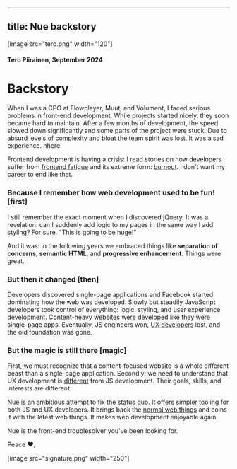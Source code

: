 
---
title: Nue backstory
---

[image src="tero.png" width="120"]

#### Tero Piirainen, September 2024

# Backstory

When I was a CPO at Flowplayer, Muut, and Volument, I faced serious problems in front-end development. While projects started nicely, they soon became hard to maintain. After a few months of development, the speed slowed down significantly and some parts of the project were stuck. Due to absurd levels of complexity and bloat the team spirit was lost. It was a sad experience. hhere

Frontend development is having a crisis: I read stories on how developers suffer from [frontend fatigue][fatigue] and its extreme form: [burnout][burnout]. I don't want my career to end like that.

### Because I remember how web development used to be fun! [first]

I still remember the exact moment when I discovered jQuery. It was a revelation: can I suddenly add logic to my pages in the same way I add styling? For sure. "This is going to be huge!"

And it was: in the following years we embraced things like **separation of concerns**, **semantic HTML**, and **progressive enhancement**. Things were great.


### But then it changed [then]

Developers discovered single-page applications and Facebook started dominating how the web was developed. Slowly but steadily JavaScript developers took control of everything: logic, styling, and user experience development. Content-heavy websites were developed like they were single-page apps. Eventually, JS engineers won, [UX developers][divide] lost, and the old foundation was gone.

### But the magic is still there [magic]

First, we must recognize that a content-focused website is a whole different beast than a single-page application. Secondly: we need to understand that UX development is [different][back] from JS development. Their goals, skills, and interests are different.

Nue is an ambitious attempt to fix the status quo. It offers simpler tooling for both JS and UX developers. It brings back the [normal web things][normal] and coins it with the latest web things. It makes web development enjoyable again.

Nue is the front-end troublesolver you've been looking for.

Peace ❤️,

[fatigue]: https://www.google.com/search?q=frontend+fatigue "google-link"
[burnout]: https://codechips.me/sneaky-frontend-burnout/
[normal]: https://heather-buchel.com/blog/2023/07/just-normal-web-things/
[divide]: https://css-tricks.com/the-great-divide/
[back]: https://bradfrost.com/blog/post/front-of-the-front-end-and-back-of-the-front-end-web-development/

[image src="signature.png" width="250"]





